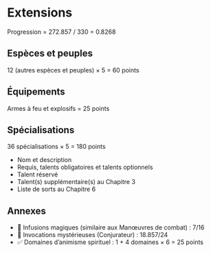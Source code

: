 # Extensions

Progression = 272.857 / 330 = 0.8268

## Espèces et peuples

12 (autres espèces et peuples) × 5 = 60 points

## Équipements

Armes à feu et explosifs = 25 points

## Spécialisations

36 spécialisations × 5 = 180 points

- Nom et description
- Requis, talents obligatoires et talents optionnels
- Talent réservé
- Talent(s) supplémentaire(s) au Chapitre 3
- Liste de sorts au Chapitre 6

## Annexes

- 🚧 Infusions magiques (similaire aux Manœuvres de combat) : 7/16
- 🚧 Invocations mystérieuses (Conjurateur) : 18.857/24
- ✅ Domaines d’animisme spirituel : 1 + 4 domaines × 6 = 25 points
